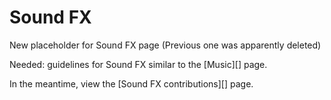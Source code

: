 Sound FX
========

New placeholder for Sound FX page
(Previous one was apparently deleted)

Needed: guidelines for Sound FX similar to the [Music][] page.

In the meantime, view the [Sound FX contributions][] page.
